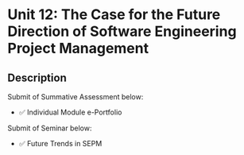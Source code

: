 # Unit 12: The Case for the Future Direction of Software Engineering Project Management

## Description

Submit of Summative Assessment below:
- ✅ Individual Module e-Portfolio

Submit of Seminar below:
- ✅ Future Trends in SEPM
